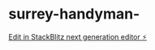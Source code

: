 # surrey-handyman-

[Edit in StackBlitz next generation editor ⚡️](https://stackblitz.com/~/github.com/theophoc/surrey-handyman-)